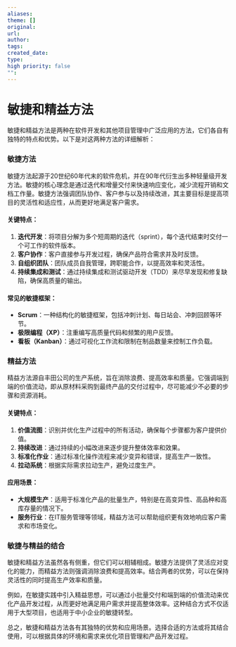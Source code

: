 ```yaml
---
aliases: 
theme: []
original: 
url: 
author: 
tags: 
created_date: 
type: 
high priority: false
"":
---
```

# 敏捷和精益方法



敏捷和精益方法是两种在软件开发和其他项目管理中广泛应用的方法，它们各自有独特的特点和优势。以下是对这两种方法的详细解析：

### 敏捷方法

敏捷方法起源于20世纪60年代末的软件危机，并在90年代衍生出多种轻量级开发方法。敏捷的核心理念是通过迭代和增量交付来快速响应变化，减少流程开销和文档工作量。敏捷方法强调团队协作、客户参与以及持续改进，其主要目标是提高项目的灵活性和适应性，从而更好地满足客户需求。

#### 关键特点：

1. **迭代开发**：将项目分解为多个短周期的迭代（sprint），每个迭代结束时交付一个可工作的软件版本。
2. **客户协作**：客户直接参与开发过程，确保产品符合需求并及时反馈。
3. **自组织团队**：团队成员自我管理，跨职能合作，以提高效率和灵活性。
4. **持续集成和测试**：通过持续集成和测试驱动开发（TDD）来尽早发现和修复缺陷，确保高质量的输出。

#### 常见的敏捷框架：

- **Scrum**：一种结构化的敏捷框架，包括冲刺计划、每日站会、冲刺回顾等环节。
- **极限编程（XP）**：注重编写高质量代码和频繁的用户反馈。
- **看板（Kanban）**：通过可视化工作流和限制在制品数量来控制工作负载。

### 精益方法

精益方法源自丰田公司的生产系统，旨在消除浪费、提高效率和质量。它强调端到端的价值流动，即从原材料采购到最终产品的交付过程中，尽可能减少不必要的步骤和资源消耗。

#### 关键特点：

1. **价值流图**：识别并优化生产过程中的所有活动，确保每个步骤都为客户提供价值。
2. **持续改进**：通过持续的小幅改进来逐步提升整体效率和效果。
3. **标准化作业**：通过标准化操作流程来减少变异和错误，提高生产一致性。
4. **拉动系统**：根据实际需求拉动生产，避免过度生产。

#### 应用场景：

- **大规模生产**：适用于标准化产品的批量生产，特别是在高变异性、高品种和高库存量的情况下。
- **服务行业**：在IT服务管理等领域，精益方法可以帮助组织更有效地响应客户需求和市场变化。

### 敏捷与精益的结合

敏捷和精益方法虽然各有侧重，但它们可以相辅相成。敏捷方法提供了灵活应对变化的能力，而精益方法则强调消除浪费和提高效率。结合两者的优势，可以在保持灵活性的同时提高生产效率和质量。

例如，在敏捷实践中引入精益思想，可以通过小批量交付和端到端的价值流动来优化产品开发过程，从而更好地满足用户需求并提高整体效率。这种结合方式不仅适用于大型项目，也适用于中小企业的敏捷转型。

总之，敏捷和精益方法各有其独特的优势和应用场景。选择合适的方法或将其结合使用，可以根据具体的环境和需求来优化项目管理和产品开发过程。
